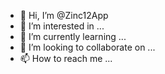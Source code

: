 - 👋 Hi, I’m @Zinc12App
- 👀 I’m interested in ...
- 🌱 I’m currently learning ...
- 💞️ I’m looking to collaborate on ...
- 📫 How to reach me ...

<!---
Zinc12App/Zinc12App is a ✨ special ✨ repository because its `README.md` (this file) appears on your GitHub profile.
You can click the Preview link to take a look at your changes.
--->
